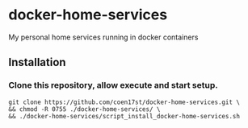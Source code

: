 # docker-home-services
My personal home services running in docker containers

## Installation
### Clone this repository, allow execute and start setup.
```
git clone https://github.com/coen17st/docker-home-services.git \
&& chmod -R 0755 ./docker-home-services/ \
&& ./docker-home-services/script_install_docker-home-services.sh
```
